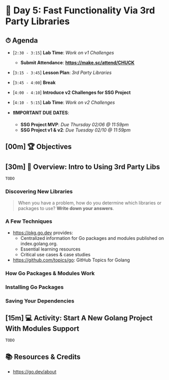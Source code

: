 # 📜 Day 5: Fast Functionality Via 3rd Party Libraries

## ⏱ Agenda

- [`2:30 - 3:15`] **Lab Time**: *Work on v1 Challenges*
  - **Submit Attendance**: **https://make.sc/attend/CHUCK**

- [`3:15 - 3:45`] **Lesson Plan**: *3rd Party Libraries*
- [`3:45 - 4:00`] **Break**
- [`4:00 - 4:10`] **Introduce v2 Challenges for SSG Project**
- [`4:10 - 5:15`] **Lab Time**: *Work on v2 Challenges*
- **❗️IMPORTANT DUE DATES**:
  - **SSG Project MVP**: *Due Thursday 02/06 @ 11:59pm*
  - **SSG Project v1 & v2**: *Due Tuesday 02/10 @ 11:59pm*
<!-- > -->

## [**00m**] 🏆 Objectives

<!--
|   Level   | Verbs |
| --------- | ----- |
| 6: Create | design, formulate, build, invent, create, compose, generate, derive, modify, develop |
| 5: Evaluate | choose, support, relate, determine, defend, compare, contrast, justify, support, convince, select |
| 4: Analyze | classify, break down, categorize, analyze, diagram, illustrate, criticize, simplify, associate |
| 3: Apply | calculate, predict, apply, solve, illustrate, use, demonstrate, determine, model, perform, present |
| 2: Understand | describe, explain, paraphrase, restate, summarize, contrast, interpret, discuss |
| 1: Remember | list, recite, outline, define, name, match, quote, recall, identify, label, recognize |
-->

## [**30m**] 📖 Overview: Intro to Using 3rd Party Libs

`TODO`

### Discovering New Libraries

> When you have a problem, how do you determine which libraries or packages to use? **Write down your answers**.

### A Few Techniques

- https://pkg.go.dev provides:
  - Centralized information for Go packages and modules published on index.golang.org.
  - Essential learning resources
  - Critical use cases & case studies
- https://github.com/topics/go: GitHub Topics for Golang

### How Go Packages & Modules Work

### Installing Go Packages

### Saving Your Dependencies

## [**15m**] 💻 Activity: Start A New Golang Project With Modules Support

`TODO`

## 📚 Resources & Credits

- https://go.dev/about
